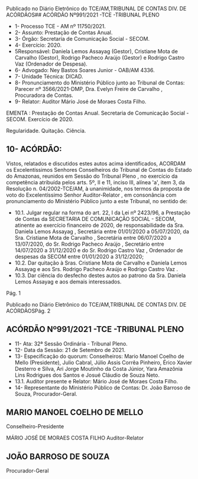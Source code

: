 Publicado  no  Diário  Eletrônico do TCE/AM,TRIBUNAL DE CONTAS DIV. DE ACÓRDÃOS## ACÓRDÃO Nº991/2021 -TCE -TRIBUNAL PLENO

- 1- Processo TCE - AM nº 11750/2021.
- 2- Assunto: Prestação de Contas Anual.
- 3- Órgão: Secretaria de Comunicação Social - SECOM.
- 4- Exercício: 2020.
- 5Responsável: Daniela Lemos Assayag (Gestor), Cristiane Mota de Carvalho (Gestor), Rodrigo Pacheco Araújo (Gestor) e Rodrigo Castro Vaz (Ordenador de Despesa).
- 6- Advogado: Ney Bastos Soares Junior - OAB/AM 4336.
- 7- Unidade Técnica: DICAD.
- 8- Pronunciamento  do  Ministério  Público  junto  ao  Tribunal  de  Contas: Parecer  nº 3566/2021-DMP, Dra. Evelyn Freire de Carvalho , Procuradora de Contas.
- 9- Relator: Auditor Mário José de Moraes Costa Filho.

EMENTA : Prestação  de  Contas  Anual.  Secretaria de  Comunicação  Social  -  SECOM.  Exercício  de 2020.

Regularidade. Quitação. Ciência.

## 10-  ACÓRDÃO:

Vistos, relatados e discutidos estes autos acima identificados, ACORDAM os Excelentíssimos Senhores Conselheiros do Tribunal de Contas do Estado do Amazonas, reunidos em Sessão do Tribunal Pleno , no exercício da competência atribuída pelos arts. 5º, II e 11, inciso III, alínea 'a', item 3, da Resolução n. 04/2002-TCE/AM, à unanimidade, nos termos da proposta de voto do Excelentíssimo Senhor Auditor-Relator , em consonância com pronunciamento do Ministério Público junto a este Tribunal, no sentido de:

- 10.1.  Julgar regular na forma do art. 22, I da Lei nº 2423/96, a Prestação de Contas da SECRETARIA  DE  COMUNICAÇÃO  SOCIAL  -  SECOM, atinente ao  exercício  financeiro  de  2020,  de  responsabilidade  da  Sra. Daniela Lemos Assayag ,  Secretária entre 01/01/2020 a 05/07/2020, da Sra. Cristiane Mota de Carvalho , Secretária entre 06/07/2020 a 13/07/2020, do Sr. Rodrigo Pacheco Araújo , Secretário entre 14/07/2020  a  31/12/2020  e  do Sr. Rodrigo  Castro  Vaz ,  Ordenador  de despesas da SECOM entre 01/01/2020 a 31/12/2020;
- 10.2.  Dar  quitação à  Sras. Cristiane  Mota  de  Carvalho e Daniela  Lemos Assayag e aos Srs. Rodrigo Pacheco Araújo e Rodrigo Castro Vaz .
- 10.3.  Dar ciência do desfecho destes autos ao patrono da Sra. Daniela Lemos Assayag e aos demais interessados.

Pág. 1

Publicado  no  Diário  Eletrônico do TCE/AM,TRIBUNAL DE CONTAS DIV. DE ACÓRDÃOSPág. 2

## ACÓRDÃO Nº991/2021 -TCE -TRIBUNAL PLENO

- 11-  Ata: 32ª Sessão Ordinária - Tribunal Pleno.
- 12-  Data da Sessão: 21 de Setembro de 2021.
- 13-  Especificação do quorum: Conselheiros: Mario Manoel Coelho de Mello (Presidente), Julio Cabral, Júlio Assis Corrêa Pinheiro, Érico Xavier Desterro e Silva, Ari  Jorge  Moutinho  da  Costa  Júnior,  Yara  Amazônia  Lins  Rodrigues  dos  Santos  e Josué Cláudio de Souza Neto.
- 13.1. Auditor presente e Relator: Mário José de Moraes Costa Filho.
- 14-  Representante  do  Ministério  Público  de  Contas: Dr. João  Barroso  de  Souza, Procurador-Geral.

## MARIO MANOEL COELHO DE MELLO

Conselheiro-Presidente

MÁRIO JOSÉ DE MORAES COSTA FILHO Auditor-Relator

## JOÃO BARROSO DE SOUZA

Procurador-Geral